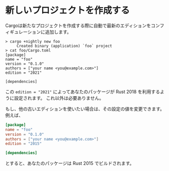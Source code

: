 <!--
# Creating a new project

When you create a new project with Cargo, it will automatically add
configuration for the latest edition:
-->

# 新しいプロジェクトを作成する

Cargoは新たなプロジェクトを作成する際に自動で最新のエディションをコンフィギュレーションに追加します。

```console
> cargo +nightly new foo
     Created binary (application) `foo` project
> cat foo/Cargo.toml
[package]
name = "foo"
version = "0.1.0"
authors = ["your name <you@example.com>"]
edition = "2021"

[dependencies]
```

<!--
That `edition = "2021"` setting will configure your package to use Rust 2021.
No more configuration needed!

If you'd prefer to use an older edition, you can change the value in that
key, for example:
-->

この `edition = "2021"` によってあなたのパッケージが Rust 2018 を利用するように設定されます。
これ以外は必要ありません。

もし、他の古いエディションを使いたい場合は、その設定の値を変更できます。例えば、

```toml
[package]
name = "foo"
version = "0.1.0"
authors = ["your name <you@example.com>"]
edition = "2015"

[dependencies]
```

<!--
This will build your package in Rust 2015.
-->

とすると、あなたのパッケージは Rust 2015 でビルドされます。
